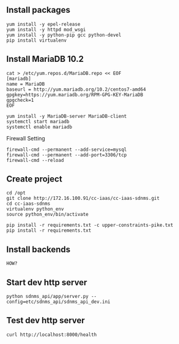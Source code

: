 ## Install packages
```
yum install -y epel-release
yum install -y httpd mod_wsgi
yum install -y python-pip gcc python-devel
pip install virtualenv
```

## Install MariaDB 10.2
```
cat > /etc/yum.repos.d/MariaDB.repo << EOF
[mariadb]
name = MariaDB
baseurl = http://yum.mariadb.org/10.2/centos7-amd64
gpgkey=https://yum.mariadb.org/RPM-GPG-KEY-MariaDB
gpgcheck=1
EOF

yum install -y MariaDB-server MariaDB-client
systemctl start mariadb
systemctl enable mariadb
```

Firewall Setting
```
firewall-cmd --permanent --add-service=mysql
firewall-cmd --permanent --add-port=3306/tcp
firewall-cmd --reload
```

## Create project
```
cd /opt
git clone http://172.16.100.91/cc-iaas/cc-iaas-sdnms.git
cd cc-iaas-sdnms
virtualenv python_env
source python_env/bin/activate

pip install -r requirements.txt -c upper-constraints-pike.txt
pip install -r requirements.txt
```

## Install backends
```
HOW?
```

## Start dev http server
```
python sdnms_api/app/server.py --config=etc/sdnms_api/sdnms_api_dev.ini
```

## Test dev http server
```
curl http://localhost:8000/health
```